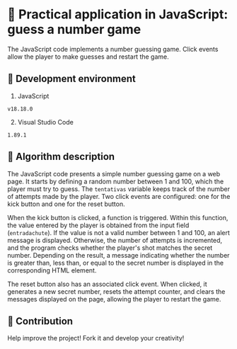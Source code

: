 # 📄 Practical application in JavaScript: guess a number game
The JavaScript code implements a number guessing game. Click events allow the player to make guesses and restart the game.

## :link: Development environment
1. JavaScript
```
v18.18.0
```
2. Visual Studio Code
```
1.89.1
```

## :link: Algorithm description
The JavaScript code presents a simple number guessing game on a web page. It starts by defining a random number between 1 and 100, which the player must try to guess. The `tentativas` variable keeps track of the number of attempts made by the player. Two click events are configured: one for the kick button and one for the reset button.

When the kick button is clicked, a function is triggered. Within this function, the value entered by the player is obtained from the input field (`entradachute`). If the value is not a valid number between 1 and 100, an alert message is displayed. Otherwise, the number of attempts is incremented, and the program checks whether the player's shot matches the secret number. Depending on the result, a message indicating whether the number is greater than, less than, or equal to the secret number is displayed in the corresponding HTML element.

The reset button also has an associated click event. When clicked, it generates a new secret number, resets the attempt counter, and clears the messages displayed on the page, allowing the player to restart the game.

## :link: Contribution
Help improve the project! Fork it and develop your creativity!
